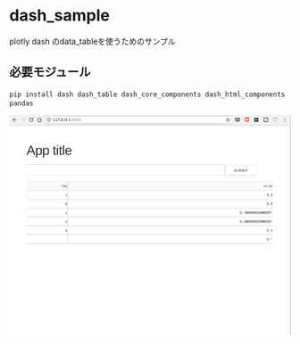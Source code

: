 # dash_sample
plotly dash のdata_tableを使うためのサンプル

## 必要モジュール
```
pip install dash dash_table dash_core_components dash_html_components pandas
```


![result](./sample.png)
